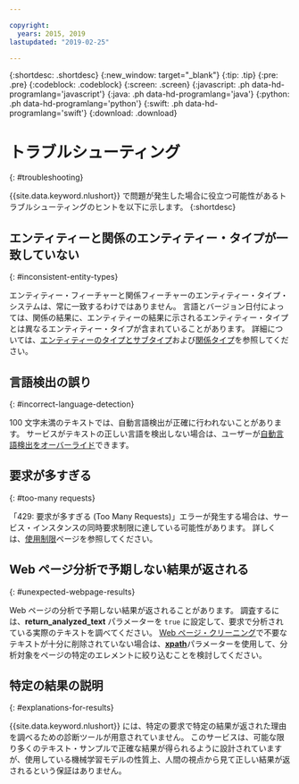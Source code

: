 ```yaml
---

copyright:
  years: 2015, 2019
lastupdated: "2019-02-25"

---
```


{:shortdesc: .shortdesc}
{:new_window: target="_blank"}
{:tip: .tip}
{:pre: .pre}
{:codeblock: .codeblock}
{:screen: .screen}
{:javascript: .ph data-hd-programlang='javascript'}
{:java: .ph data-hd-programlang='java'}
{:python: .ph data-hd-programlang='python'}
{:swift: .ph data-hd-programlang='swift'}
{:download: .download}

# トラブルシューティング
{: #troubleshooting}

{{site.data.keyword.nlushort}} で問題が発生した場合に役立つ可能性があるトラブルシューティングのヒントを以下に示します。
{:shortdesc}

## エンティティーと関係のエンティティー・タイプが一致していない
{: #inconsistent-entity-types}

エンティティー・フィーチャーと関係フィーチャーのエンティティー・タイプ・システムは、常に一致するわけではありません。 言語とバージョン日付によっては、関係の結果に、エンティティーの結果に示されるエンティティー・タイプとは異なるエンティティー・タイプが含まれていることがあります。 詳細については、[エンティティーのタイプとサブタイプ](/docs/services/natural-language-understanding?topic=natural-language-understanding-entity-type-systems)および[関係タイプ](/docs/services/natural-language-understanding?topic=natural-language-understanding-relation-type-systems)を参照してください。 

## 言語検出の誤り
{: #incorrect-language-detection}

100 文字未満のテキストでは、自動言語検出が正確に行われないことがあります。 サービスがテキストの正しい言語を検出しない場合は、ユーザーが[自動言語検出をオーバーライド](/docs/services/natural-language-understanding?topic=natural-language-understanding-overriding-language-detection)できます。

## 要求が多すぎる
{: #too-many requests}

「429: 要求が多すぎる (Too Many Requests)」エラーが発生する場合は、サービス・インスタンスの同時要求制限に達している可能性があります。 詳しくは、[使用制限](/docs/services/natural-language-understanding?topic=natural-language-understanding-usage-limits#concurrent-requests)ページを参照してください。

## Web ページ分析で予期しない結果が返される
{: #unexpected-webpage-results}

Web ページの分析で予期しない結果が返されることがあります。 調査するには、**return_analyzed_text** パラメーターを `true` に設定して、要求で分析されている実際のテキストを調べてください。 [Web ページ・クリーニング](/docs/services/natural-language-understanding?topic=natural-language-understanding-analyzing-webpages#webpage-cleaning)で不要なテキストが十分に削除されていない場合は、[**xpath**](/docs/services/natural-language-understanding?topic=natural-language-understanding-analyzing-webpages#xpath)パラメーターを使用して、分析対象をページの特定のエレメントに絞り込むことを検討してください。

## 特定の結果の説明
{: #explanations-for-results}

{{site.data.keyword.nlushort}} には、特定の要求で特定の結果が返された理由を調べるための診断ツールが用意されていません。 このサービスは、可能な限り多くのテキスト・サンプルで正確な結果が得られるように設計されていますが、使用している機械学習モデルの性質上、人間の視点から見て正しい結果が返されるという保証はありません。






